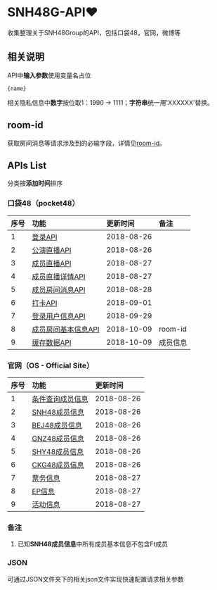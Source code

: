 # SNH48G-API:heart:

收集整理关于SNH48Group的API，包括口袋48，官网，微博等

## 相关说明

API中**输入参数**使用变量名占位

```
{name}
```

相关隐私信息中**数字**按位取1：1990 -> 1111；**字符串**统一用'XXXXXX'替换。

## room-id

获取房间消息等请求涉及到的必输字段，详情见[room-id](https://github.com/theprimone/SNH48G-API/blob/master/pocket48/room-id.md)。

## APIs List

分类按**添加时间**排序

### 口袋48（pocket48）

| 序号 | 功能 | 更新时间 | 备注 |
| ---- | :--- | :-------- | :-- |
| 1 | [登录API](https://github.com/theprimone/SNH48G-API/blob/master/pocket48/login.md) | 2018-08-26 |  |
| 2 | [公演直播API](https://github.com/theprimone/SNH48G-API/blob/master/pocket48/group-live.md) | 2018-08-26 |  |
| 3 | [成员直播API](https://github.com/theprimone/SNH48G-API/blob/master/pocket48/member-live.md) | 2018-08-27 |  |
| 4 | [成员直播详情API](https://github.com/theprimone/SNH48G-API/blob/master/pocket48/live-detail.md) | 2018-08-27|  |
| 5 | [成员房间消息API](https://github.com/theprimone/SNH48G-API/blob/master/pocket48/member-room-message.md) | 2018-08-28|  |
| 6 | [打卡API](https://github.com/theprimone/SNH48G-API/blob/master/pocket48/check-in.md) | 2018-09-01|  |
| 7 | [登录用户信息API](https://github.com/theprimone/SNH48G-API/blob/master/pocket48/user-info.md) | 2018-09-29|  |
| 8 | [成员房间基本信息API](https://github.com/theprimone/SNH48G-API/blob/master/pocket48/room-info.md) | 2018-10-09| room-id |
| 9 | [缓存数据API](https://github.com/theprimone/SNH48G-API/blob/master/pocket48/overview.md) | 2018-10-09| 成员信息 |

### 官网（OS - Official Site）

| 序号 | 功能 | 更新时间 |
| ---- | :--- | :-------- |
| 1 | [条件查询成员信息](https://github.com/theprimone/SNH48G-API/blob/master/OS/members.md) | 2018-08-26 |
| 2 | [SNH48成员信息](https://github.com/theprimone/SNH48G-API/blob/master/OS/SNH48-members.md) | 2018-08-26 |
| 3 | [BEJ48成员信息](https://github.com/theprimone/SNH48G-API/blob/master/OS/BEJ48-members.md) | 2018-08-26 |
| 4 | [GNZ48成员信息](https://github.com/theprimone/SNH48G-API/blob/master/OS/GNZ48-members.md) | 2018-08-26 |
| 5 | [SHY48成员信息](https://github.com/theprimone/SNH48G-API/blob/master/OS/SHY48-members.md) | 2018-08-26 |
| 6 | [CKG48成员信息](https://github.com/theprimone/SNH48G-API/blob/master/OS/CKG48-members.md) | 2018-08-26 |
| 7 | [票务信息](https://github.com/theprimone/SNH48G-API/blob/master/OS/tickets-info.md) | 2018-08-27|
| 8 | [EP信息](https://github.com/theprimone/SNH48G-API/blob/master/OS/ep.md) | 2018-08-27|
| 9 | [活动信息](https://github.com/theprimone/SNH48G-API/blob/master/OS/event.md) | 2018-08-27|

### 备注

1. 已知**SNH48成员信息**中所有成员基本信息不包含Ft成员

### JSON

可通过JSON文件夹下的相关json文件实现快速配置请求相关参数

